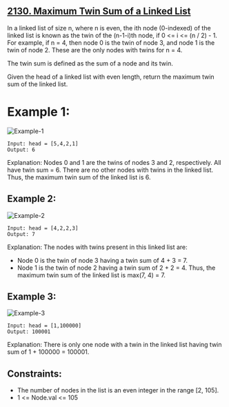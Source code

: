## [2130. Maximum Twin Sum of a Linked List](https://leetcode.com/problems/maximum-twin-sum-of-a-linked-list/)

In a linked list of size n, where n is even, the ith node (0-indexed) of the linked list is known as the twin of the (n-1-i)th node, if 0 <= i <= (n / 2) - 1.
For example, if n = 4, then node 0 is the twin of node 3, and node 1 is the twin of node 2. These are the only nodes with twins for n = 4.

The twin sum is defined as the sum of a node and its twin.

Given the head of a linked list with even length, return the maximum twin sum of the linked list.
# Example 1:


![Example-1](https://assets.leetcode.com/uploads/2021/12/03/eg1drawio.png)
```
Input: head = [5,4,2,1]
Output: 6
```
Explanation:
Nodes 0 and 1 are the twins of nodes 3 and 2, respectively. All have twin sum = 6.
There are no other nodes with twins in the linked list.
Thus, the maximum twin sum of the linked list is 6. 
## Example 2:

![Example-2](https://assets.leetcode.com/uploads/2021/12/03/eg1drawio.png)
```
Input: head = [4,2,2,3]
Output: 7
```
Explanation:
The nodes with twins present in this linked list are:
- Node 0 is the twin of node 3 having a twin sum of 4 + 3 = 7.
- Node 1 is the twin of node 2 having a twin sum of 2 + 2 = 4.
Thus, the maximum twin sum of the linked list is max(7, 4) = 7. 
## Example 3:
![Example-3](https://assets.leetcode.com/uploads/2021/12/03/eg3drawio.png)
```
Input: head = [1,100000]
Output: 100001
```
Explanation:
There is only one node with a twin in the linked list having twin sum of 1 + 100000 = 100001.

## Constraints:
 * The number of nodes in the list is an even integer in the range [2, 105].
 * 1 <= Node.val <= 105


